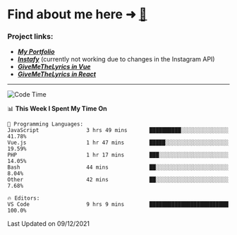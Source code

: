# Find about me here ➜ [🧑](https://pauabella.dev)

### Project links:
- ***[My Portfolio](https://pauabella.dev)***
- ***[Instafy](https://instafy.me)*** (currently not working due to changes in the Instagram API)
- ***[GiveMeTheLyrics in Vue](https://lyrics.pauabella.dev)***
- ***[GiveMeTheLyrics in React](https://pauabella.dev/GiveMeTheLyrics)***

---
<!--START_SECTION:waka-->
![Code Time](http://img.shields.io/badge/Code%20Time-721%20hrs%2041%20mins-blue)

📊 **This Week I Spent My Time On** 

```text
💬 Programming Languages: 
JavaScript               3 hrs 49 mins       ██████████░░░░░░░░░░░░░░░   41.78% 
Vue.js                   1 hr 47 mins        █████░░░░░░░░░░░░░░░░░░░░   19.59% 
PHP                      1 hr 17 mins        ███░░░░░░░░░░░░░░░░░░░░░░   14.05% 
Bash                     44 mins             ██░░░░░░░░░░░░░░░░░░░░░░░   8.04% 
Other                    42 mins             ██░░░░░░░░░░░░░░░░░░░░░░░   7.68%

🔥 Editors: 
VS Code                  9 hrs 9 mins        █████████████████████████   100.0%

```


 Last Updated on 09/12/2021
<!--END_SECTION:waka-->

